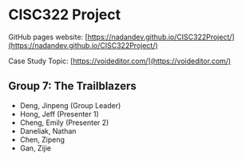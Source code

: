 # CISC322 Project
GitHub pages website: [https://nadandev.github.io/CISC322Project/](https://nadandev.github.io/CISC322Project/)

Case Study Topic: [https://voideditor.com/](https://voideditor.com/)

## Group 7: The Trailblazers
- Deng, Jinpeng (Group Leader)
- Hong, Jeff (Presenter 1)
- Cheng, Emily (Presenter 2)
- Daneliak, Nathan
- Chen, Zipeng
- Gan, Zijie
